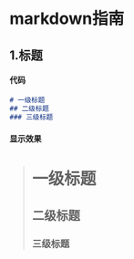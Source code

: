 # markdown指南
## 1.标题
<!--Tabs:start-->
#### **代码**
```markdown
# 一级标题
## 二级标题
### 三级标题
```
#### **显示效果**
> # 一级标题
> ## 二级标题
> ### 三级标题
<!--Tabs:end-->